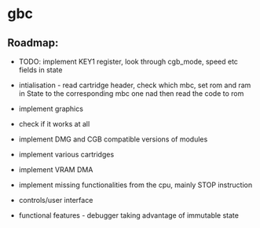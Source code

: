 # gbc


## Roadmap:

 - TODO: implement KEY1 register, look through cgb_mode, speed etc fields in state

 - intialisation - read cartridge header, check which mbc, set rom and
   ram in State to the corresponding mbc one nad then read the code to rom

 - implement graphics

 - check if it works at all

 - implement DMG and CGB compatible versions of modules

 - implement various cartridges

 - implement VRAM DMA

 - implement missing functionalities from the cpu, mainly STOP instruction

 - controls/user interface

 - functional features - debugger taking advantage of immutable state
